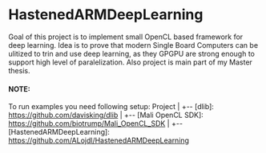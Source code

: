 # HastenedARMDeepLearning
Goal of this project is to implement small OpenCL based framework for deep learning. Idea is to prove that modern Single Board Computers can be ulitized to trin and use deep learning, as they GPGPU are strong enough to support high level of paralelization. Also project is main part of my Master thesis.

#### NOTE:
To run examples you need following setup:
Project
    |
    +-- [dlib]: https://github.com/davisking/dlib
    |
    +-- [Mali OpenCL SDK]: https://github.com/biotrump/Mali_OpenCL_SDK
    |
    +-- [HastenedARMDeepLearning]: https://github.com/ALojdl/HastenedARMDeepLearning
